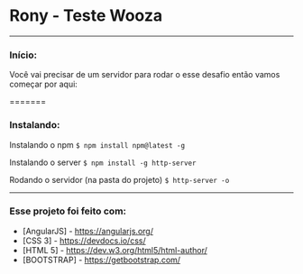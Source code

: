 # Rony - Teste Wooza

-------------
### Início:

Você vai precisar de um servidor para rodar o esse desafio então vamos começar por aqui:

=======
### Instalando:

Instalando o npm `$ npm install npm@latest -g`

Instalando o server `$ npm install -g http-server`

Rodando o servidor (na pasta do projeto) `$ http-server -o`

-------------

### Esse projeto foi feito com:
* [AngularJS] - https://angularjs.org/
* [CSS 3] - https://devdocs.io/css/
* [HTML 5] - https://dev.w3.org/html5/html-author/
* [BOOTSTRAP] - https://getbootstrap.com/